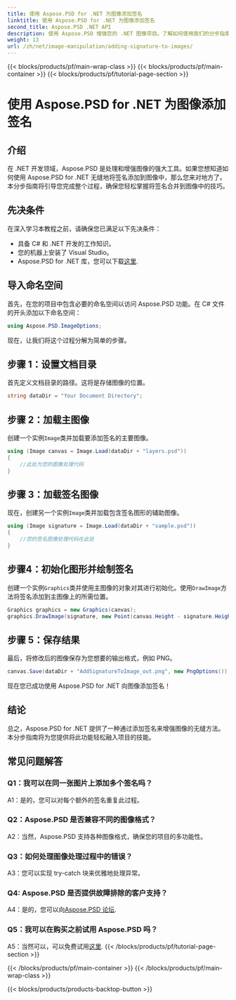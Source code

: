 ```yaml
---
title: 使用 Aspose.PSD for .NET 为图像添加签名
linktitle: 使用 Aspose.PSD for .NET 为图像添加签名
second_title: Aspose.PSD .NET API
description: 使用 Aspose.PSD 增强您的 .NET 图像项目。了解如何使用我们的分步指南无缝添加签名。
weight: 13
url: /zh/net/image-manipulation/adding-signature-to-images/
---
```


{{< blocks/products/pf/main-wrap-class >}}
{{< blocks/products/pf/main-container >}}
{{< blocks/products/pf/tutorial-page-section >}}

# 使用 Aspose.PSD for .NET 为图像添加签名

## 介绍

在 .NET 开发领域，Aspose.PSD 是处理和增强图像的强大工具。如果您想知道如何使用 Aspose.PSD for .NET 无缝地将签名添加到图像中，那么您来对地方了。本分步指南将引导您完成整个过程，确保您轻松掌握将签名合并到图像中的技巧。

## 先决条件

在深入学习本教程之前，请确保您已满足以下先决条件：

- 具备 C# 和 .NET 开发的工作知识。
- 您的机器上安装了 Visual Studio。
-  Aspose.PSD for .NET 库，您可以下载[这里](https://releases.aspose.com/psd/net/).

## 导入命名空间

首先，在您的项目中包含必要的命名空间以访问 Aspose.PSD 功能。在 C# 文件的开头添加以下命名空间：

```csharp
using Aspose.PSD.ImageOptions;
```

现在，让我们将这个过程分解为简单的步骤。

## 步骤 1：设置文档目录

首先定义文档目录的路径。这将是存储图像的位置。

```csharp
string dataDir = "Your Document Directory";
```

## 步骤 2：加载主图像

创建一个实例`Image`类并加载要添加签名的主要图像。

```csharp
using (Image canvas = Image.Load(dataDir + "layers.psd"))
{
    //此处为您的图像处理代码
}
```

## 步骤 3：加载签名图像

现在，创建另一个实例`Image`类并加载包含签名图形的辅助图像。

```csharp
using (Image signature = Image.Load(dataDir + "sample.psd"))
{
    //您的签名图像处理代码在此处
}
```

## 步骤4：初始化图形并绘制签名

创建一个实例`Graphics`类并使用主图像的对象对其进行初始化。使用`DrawImage`方法将签名添加到主图像上的所需位置。

```csharp
Graphics graphics = new Graphics(canvas);
graphics.DrawImage(signature, new Point(canvas.Height - signature.Height, canvas.Width - signature.Width));
```

## 步骤 5：保存结果

最后，将修改后的图像保存为您想要的输出格式，例如 PNG。

```csharp
canvas.Save(dataDir + "AddSignatureToImage_out.png", new PngOptions());
```

现在您已成功使用 Aspose.PSD for .NET 向图像添加签名！

## 结论

总之，Aspose.PSD for .NET 提供了一种通过添加签名来增强图像的无缝方法。本分步指南将为您提供将此功能轻松融入项目的技能。

## 常见问题解答

### Q1：我可以在同一张图片上添加多个签名吗？

A1：是的，您可以对每个额外的签名重复此过程。

### Q2：Aspose.PSD 是否兼容不同的图像格式？

A2：当然，Aspose.PSD 支持各种图像格式，确保您的项目的多功能性。

### Q3：如何处理图像处理过程中的错误？

A3：您可以实现 try-catch 块来优雅地处理异常。

### Q4: Aspose.PSD 是否提供故障排除的客户支持？

 A4：是的，您可以向[Aspose.PSD 论坛](https://forum.aspose.com/c/psd/34).

### Q5：我可以在购买之前试用 Aspose.PSD 吗？

 A5：当然可以，可以免费试用[这里](https://releases.aspose.com/).
{{< /blocks/products/pf/tutorial-page-section >}}

{{< /blocks/products/pf/main-container >}}
{{< /blocks/products/pf/main-wrap-class >}}

{{< blocks/products/products-backtop-button >}}
